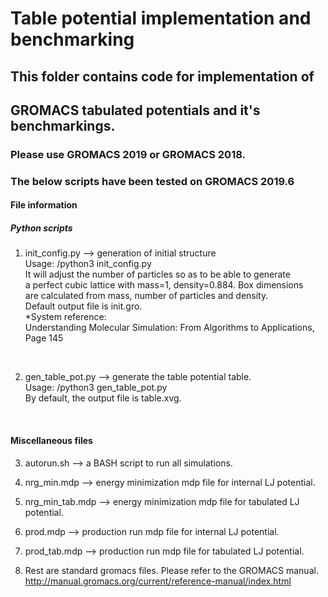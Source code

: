 # Table potential implementation and benchmarking

## This folder contains code for implementation of 
## GROMACS tabulated potentials and it's benchmarkings.

### Please use GROMACS 2019 or GROMACS 2018.
### The below scripts have been tested on GROMACS 2019.6

#### File information

##### Python scripts

1. init_config.py --> generation of initial structure</br>
       Usage: <path-to-python3>/python3 init_config.py <number of particles></br>
       It will adjust the number of particles so as to be able to generate</br>
       a perfect cubic lattice with mass=1, density=0.884. Box dimensions</br>
       are calculated from mass, number of particles and density.</br>
       Default output file is init.gro.</br>
       *System reference: </br>
       Understanding Molecular Simulation: From Algorithms to Applications, Page 145
       
</br>

2. gen_table_pot.py --> generate the table potential table.</br>
       Usage: <path-to-python3>/python3 gen_table_pot.py</br>
       By default, the output file is table.xvg.
       
</br>

#### Miscellaneous files

3. autorun.sh --> a BASH script to run all simulations.</br>

4. nrg_min.mdp --> energy minimization mdp file for internal LJ potential.</br>

5. nrg_min_tab.mdp --> energy minimization mdp file for tabulated LJ potential.</br>

6. prod.mdp --> production run mdp file for internal LJ potential.</br>

7. prod_tab.mdp --> production run mdp file for tabulated LJ potential.</br>

8. Rest are standard gromacs files. Please refer to the GROMACS manual.</br>
   http://manual.gromacs.org/current/reference-manual/index.html
